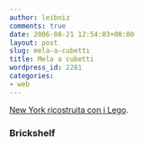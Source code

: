 ```yaml
---
author: leibniz
comments: true
date: 2006-08-21 12:54:03+00:00
layout: post
slug: mela-a-cubetti
title: Mela a cubetti
wordpress_id: 2281
categories:
- web
---
```


[New York ricostruita con i Lego](http://www.brickshelf.com/cgi-bin/gallery.cgi?f=102673).

### Brickshelf
